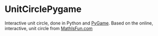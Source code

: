 # UnitCirclePygame

Interactive unit circle, done in Python and [PyGame](https://www.pygame.org/news).
Based on the online, interactive, unit circle from [MathIsFun.com](https://www.mathsisfun.com/geometry/unit-circle.html)
